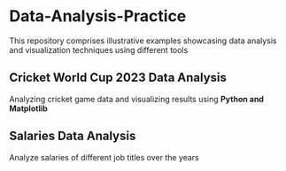 # Data-Analysis-Practice
This repository comprises illustrative examples showcasing data analysis and visualization techniques using different tools

## Cricket World Cup 2023 Data Analysis
Analyzing cricket game data and visualizing results using **Python and Matplotlib**

## Salaries Data Analysis
Analyze salaries of different job titles over the years
